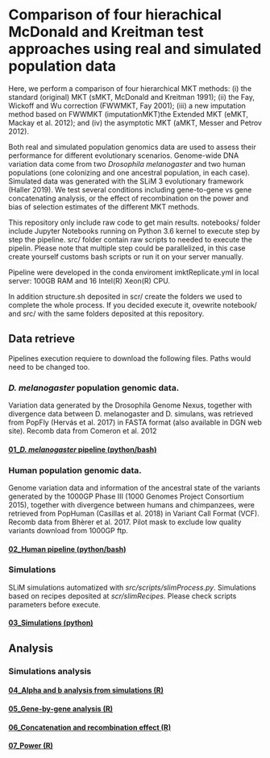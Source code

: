 # Comparison of four hierachical McDonald and Kreitman test approaches using real and simulated population data

Here, we perform a comparison of four hierarchical MKT methods: (i) the standard (original) MKT (sMKT, McDonald and Kreitman 1991); (ii) the Fay, Wickoff and Wu correction (FWWMKT, Fay 2001); (iii) a new imputation method based on FWWMKT (imputationMKT)the Extended MKT (eMKT, Mackay et al. 2012); and (iv) the asymptotic MKT (aMKT, Messer and Petrov 2012). 

Both real and simulated population genomics data are used to assess their performance for different evolutionary scenarios. Genome-wide DNA variation data come from two *Drosophila melanogaster* and two human populations (one colonizing and one ancestral population, in each case). Simulated data was generated with the SLiM 3 evolutionary framework (Haller ‎2019). We test several conditions including gene-to-gene vs gene concatenating analysis, or the effect of recombination on the power and bias of selection estimates of the different MKT methods.


This repository only include raw code to get main results. notebooks/ folder include Jupyter Notebooks running on Python 3.6 kernel to execute step by step the pipeline. src/ folder contain raw scripts to needed to execute the pipelin. Please note that multiple step could be parallelized, in this case create yourself customs bash scripts or run it on your server manually.  

Pipeline were developed in the conda enviroment imktReplicate.yml in local server: 100GB RAM and 16 Intel(R) Xeon(R) CPU.  

In addition structure.sh deposited in scr/ create the folders we used to complete the whole process. If you decided execute it, ovewrite notebook/ and src/ with the same folders deposited at this repository.

## Data retrieve

Pipelines execution requiere to download the following files. Paths would need to be changed too.

### *D. melanogaster* population genomic data.

Variation data generated by the Drosophila Genome Nexus, together with divergence data between D. melanogaster and D. simulans, was retrieved from PopFly (Hervás et al. 2017) in FASTA format (also available in DGN web site). Recomb data from Comeron et al. 2012

#### [01_*D. melanogaster* pipeline (python/bash)](https://github.com/jmurga/mktComparison/blob/master/scripts/notebooks/dmelProteinsData.ipynb)  

### Human population genomic data.

Genome variation data and information of the ancestral state of the variants generated by the 1000GP Phase III (1000 Genomes Project Consortium 2015), together with divergence between humans and chimpanzees, were retrieved from PopHuman (Casillas et al. 2018) in Variant Call Format (VCF). Recomb data from Bhèrer et al. 2017. Pilot mask to exclude low quality variants download from 1000GP ftp.

#### [02_Human pipeline (python/bash)](https://github.com/jmurga/mktComparison/blob/master/scripts/notebooks/humanProteins.ipynb)

### Simulations
SLiM simulations automatized with *src/scripts/slimProcess.py*. Simulations based on recipes deposited at *scr/slimRecipes*. Please check scripts parameters before execute.

#### [03_Simulations (python)](https://github.com/jmurga/mktComparison/blob/master/scripts/notebooks/SLiMSimulations.ipynb)

## Analysis
### Simulations analysis
#### [04_Alpha and b analysis from simulations (R)](https://github.com/jmurga/mktComparison/blob/master/scripts/notebooks/SLiMAnalysis.ipynb)
#### [05_Gene-by-gene analysis (R)](https://github.com/jmurga/mktComparison/blob/master/scripts/notebooks/alphaTable.ipynb)
#### [06_Concatenation and recombination effect (R)](https://github.com/jmurga/mktComparison/blob/master/scripts/notebooks/concatenation.ipynb)
#### [07_Power (R)](https://github.com/jmurga/mktComparison/blob/master/scripts/notebooks/power.ipynb)